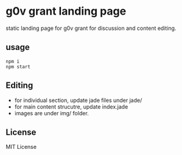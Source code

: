 # g0v grant landing page

static landing page for g0v grant for discussion and content editing.


## usage


    npm i
    npm start



## Editing

 * for individual section, update jade files under jade/
 * for main content strucutre, update index.jade
 * images are under img/ folder.


## License
MIT License
